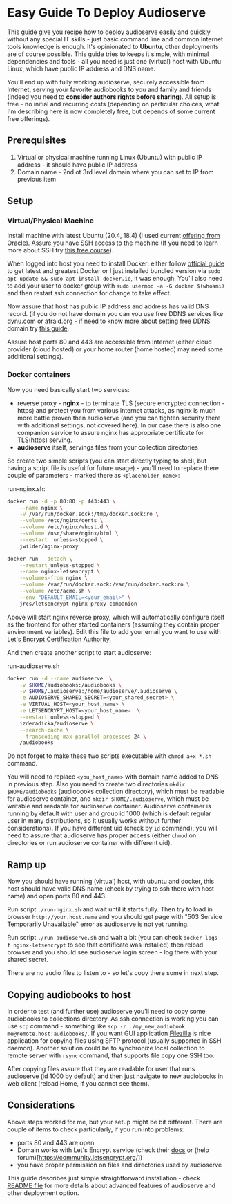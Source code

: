 # Easy Guide To Deploy Audioserve

This guide give you recipe how to deploy audioserve easily and quickly without any special IT skills - just basic command line and common Internet tools knowledge is enough. It's opinionated to **Ubuntu**, other deployments are of course possible. This guide tries to keeps it simple, with minimal dependencies and tools - all you need is just one (virtual) host with Ubuntu Linux, which have public IP address and DNS name.

You'll end up with fully working audioserve, securely accessible from Internet, serving your favorite audiobooks to you and family and friends (indeed you need to **consider authors rights before sharing**). All setup is free - no initial and recurring costs (depending on particular choices, what I'm describing here is now completely free, but depends of some current free offerings).

## Prerequisites

1. Virtual or physical machine running Linux (Ubuntu) with public IP address - it should have public IP address
2. Domain name - 2nd ot 3rd level domain where you can set to IP from previous item

## Setup

### Virtual/Physical Machine

Install machine with latest Ubuntu (20.4, 18.4) (I used current [offering from Oracle](https://www.oracle.com/cloud/free/)).  Assure you have SSH access to the machine (If you need to learn more about SSH try [this free course](https://www.udemy.com/course/ssh-basics-for-cloud-security/)).

When logged into host you need to install Docker:  either follow [official guide](https://docs.docker.com/engine/install/ubuntu/) to get latest and greatest Docker or I just installed bundled version via `sudo apt update && sudo apt install docker.io`, it was enough. You'll also need to add your user to docker group with `sudo usermod -a -G docker $(whoami)` and then restart ssh connection for change to take effect.

Now assure that host has public IP address and address has valid DNS record. (if you do not have domain you can you use free DDNS services like dynu.com or afraid.org - if need to know more about setting free DDNS domain try [this guide](https://www.howtogeek.com/66438/how-to-easily-access-your-home-network-from-anywhere-with-ddns/).

Assure host ports 80 and 443 are accessible from Internet (either cloud provider (cloud hosted) or your home router (home hosted) may need some additional settings).

### Docker containers

Now you need basically start two services:
- reverse proxy - **nginx** - to terminate TLS (secure encrypted connection - https) and protect you from various internet attacks, as nginx is much more battle proven then audioserve (and you can tighten security there with additional settings, not covered here). In our case there is also one companion service to assure nginx has appropriate certificate for TLS(https) serving. 
- **audioserve** itself, servings files from your collection directories

So create two simple scripts (you can start directly typing to shell, but having a script file is useful for future usage) - you'll need to replace there couple of parameters - marked there as `<placeholder_name>`:

run-nginx.sh:

```bash
docker run -d -p 80:80 -p 443:443 \
    --name nginx \
    -v /var/run/docker.sock:/tmp/docker.sock:ro \
    --volume /etc/nginx/certs \
    --volume /etc/nginx/vhost.d \
    --volume /usr/share/nginx/html \
    --restart  unless-stopped \
    jwilder/nginx-proxy

docker run --detach \
    --restart unless-stopped \
    --name nginx-letsencrypt \
    --volumes-from nginx \
    --volume /var/run/docker.sock:/var/run/docker.sock:ro \
    --volume /etc/acme.sh \
    --env "DEFAULT_EMAIL=<your_email>" \
    jrcs/letsencrypt-nginx-proxy-companion
```
Above will start nginx reverse proxy, which will automatically configure itself as the frontend for other started containers (assuming they contain proper environment variables). Edit this file to add your email you want to use with [Let's Encrypt Certification Authority](https://letsencrypt.org/).

And then create another script to start audioserve:

run-audioserve.sh
```bash
docker run -d --name audioserve  \
    -v $HOME/audiobooks:/audiobooks \
    -v $HOME/.audioserve:/home/audioserve/.audioserve \
    -e AUDIOSERVE_SHARED_SECRET=<your_shared_secret> \
    -e VIRTUAL_HOST=<your_host_name> \
    -e LETSENCRYPT_HOST=<your_host_name>  \
    --restart unless-stopped \
    izderadicka/audioserve \
    --search-cache \
	--transcoding-max-parallel-processes 24 \
    /audiobooks

```

Do not forget to make these two scripts executable with `chmod a+x *.sh` command.

You will need to replace `<you_host_name>` with domain name added to DNS in previous step. Also you need to create two directories `mkdir $HOME/audiobooks` (audiobooks collection directory), which must be readable for audioserve container, and `mkdir $HOME/.audioserve`, which must be writable and readable for audioserve container. Audioserve container is running by default with user and group id 1000 (which is default regular user in many distributions, so it usually works without further considerations). If you have different uid (check by `id` command), you will need to assure that audioserve has proper access (either `chmod` on directories or run audioserve container with different uid).

## Ramp up

Now you should have running (virtual) host, with ubuntu and docker, this host should have valid DNS name (check by trying to ssh there with host name) and open ports 80 and 443. 

Run script `./run-nginx.sh` and wait until it starts fully.  Then try to load in browser `http://your.host.name` and you should get page with "503 Service Temporarily Unavailable" error as audioserve is not yet running.

Run script `./run-audioserve.sh` and wait a bit (you can check `docker logs -f nginx-letsencrypt` to see that certificate was installed) then reload browser and you should see audioserve login screen - log there with your shared secret.  

There are no audio files to listen to - so let's copy there some in next step.

## Copying audiobooks to host

In order to test (and further use) audioserve you'll need to copy some audiobooks to collections directory. As ssh connection is working you can use `scp` command - something like `scp -r ./my_new_audiobook me@remote.host:audiobooks/`. If you want GUI application [Filezilla](https://filezilla-project.org/) is nice application for copying files using SFTP protocol (usually supported in SSH daemon).
Another solution could be to synchronize local collection to remote server with `rsync` command, that supports file copy one SSH too.

After copying files assure that they are readable for user that runs audioserve (id 1000 by default) and then just navigate to new audiobooks in web client (reload Home, if you cannot see them).

## Considerations

Above steps worked for me, but your setup might be bit different.  There are couple of items to check particularly, if you run into problems:
- ports 80 and 443 are open
- Domain works with Let's Encrypt service (check their [docs](https://letsencrypt.org/docs/) or (help forum)[https://community.letsencrypt.org/])
- you have proper permission on files and directories used by audioserve

This guide describes just simple straightforward installation - check [README file](../README.md) for more details about advanced features of audioserve and other deployment option. 






